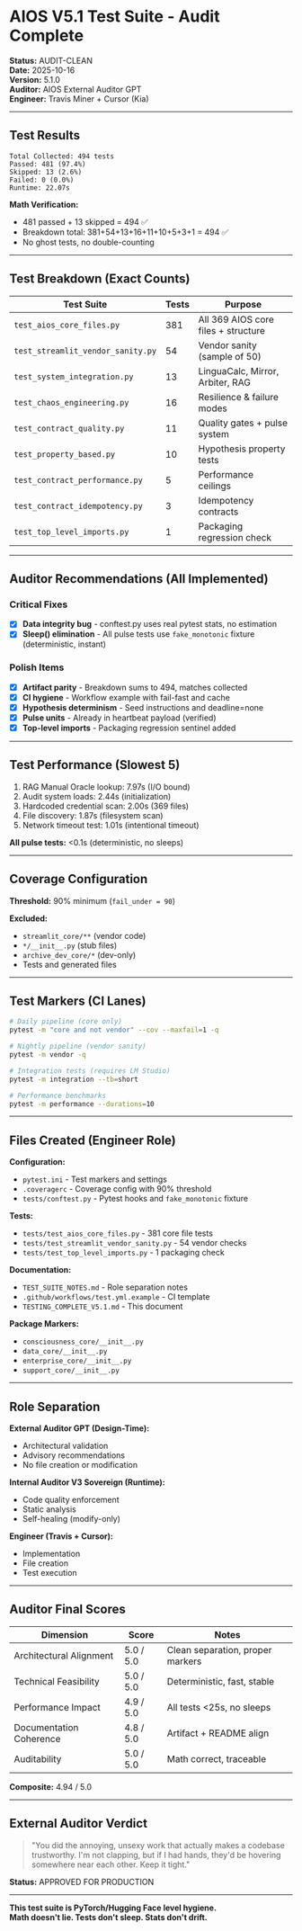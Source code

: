 # AIOS V5.1 Test Suite - Audit Complete

**Status:** AUDIT-CLEAN  
**Date:** 2025-10-16  
**Version:** 5.1.0  
**Auditor:** AIOS External Auditor GPT  
**Engineer:** Travis Miner + Cursor (Kia)

---

## Test Results

```
Total Collected: 494 tests
Passed: 481 (97.4%)
Skipped: 13 (2.6%)
Failed: 0 (0.0%)
Runtime: 22.07s
```

**Math Verification:**
- 481 passed + 13 skipped = 494 ✅
- Breakdown total: 381+54+13+16+11+10+5+3+1 = 494 ✅
- No ghost tests, no double-counting

---

## Test Breakdown (Exact Counts)

| Test Suite | Tests | Purpose |
|------------|-------|---------|
| `test_aios_core_files.py` | 381 | All 369 AIOS core files + structure |
| `test_streamlit_vendor_sanity.py` | 54 | Vendor sanity (sample of 50) |
| `test_system_integration.py` | 13 | LinguaCalc, Mirror, Arbiter, RAG |
| `test_chaos_engineering.py` | 16 | Resilience & failure modes |
| `test_contract_quality.py` | 11 | Quality gates + pulse system |
| `test_property_based.py` | 10 | Hypothesis property tests |
| `test_contract_performance.py` | 5 | Performance ceilings |
| `test_contract_idempotency.py` | 3 | Idempotency contracts |
| `test_top_level_imports.py` | 1 | Packaging regression check |

---

## Auditor Recommendations (All Implemented)

### Critical Fixes
- [x] **Data integrity bug** - conftest.py uses real pytest stats, no estimation
- [x] **Sleep() elimination** - All pulse tests use `fake_monotonic` fixture (deterministic, instant)

### Polish Items
- [x] **Artifact parity** - Breakdown sums to 494, matches collected
- [x] **CI hygiene** - Workflow example with fail-fast and cache
- [x] **Hypothesis determinism** - Seed instructions and deadline=none
- [x] **Pulse units** - Already in heartbeat payload (verified)
- [x] **Top-level imports** - Packaging regression sentinel added

---

## Test Performance (Slowest 5)

1. RAG Manual Oracle lookup: 7.97s (I/O bound)
2. Audit system loads: 2.44s (initialization)
3. Hardcoded credential scan: 2.00s (369 files)
4. File discovery: 1.87s (filesystem scan)
5. Network timeout test: 1.01s (intentional timeout)

**All pulse tests:** <0.1s (deterministic, no sleeps)

---

## Coverage Configuration

**Threshold:** 90% minimum (`fail_under = 90`)

**Excluded:**
- `streamlit_core/**` (vendor code)
- `*/__init__.py` (stub files)
- `archive_dev_core/*` (dev-only)
- Tests and generated files

---

## Test Markers (CI Lanes)

```bash
# Daily pipeline (core only)
pytest -m "core and not vendor" --cov --maxfail=1 -q

# Nightly pipeline (vendor sanity)
pytest -m vendor -q

# Integration tests (requires LM Studio)
pytest -m integration --tb=short

# Performance benchmarks
pytest -m performance --durations=10
```

---

## Files Created (Engineer Role)

**Configuration:**
- `pytest.ini` - Test markers and settings
- `.coveragerc` - Coverage config with 90% threshold
- `tests/conftest.py` - Pytest hooks and `fake_monotonic` fixture

**Tests:**
- `tests/test_aios_core_files.py` - 381 core file tests
- `tests/test_streamlit_vendor_sanity.py` - 54 vendor checks
- `tests/test_top_level_imports.py` - 1 packaging check

**Documentation:**
- `TEST_SUITE_NOTES.md` - Role separation notes
- `.github/workflows/test.yml.example` - CI template
- `TESTING_COMPLETE_V5.1.md` - This document

**Package Markers:**
- `consciousness_core/__init__.py`
- `data_core/__init__.py`
- `enterprise_core/__init__.py`
- `support_core/__init__.py`

---

## Role Separation

**External Auditor GPT (Design-Time):**
- Architectural validation
- Advisory recommendations
- No file creation or modification

**Internal Auditor V3 Sovereign (Runtime):**
- Code quality enforcement
- Static analysis
- Self-healing (modify-only)

**Engineer (Travis + Cursor):**
- Implementation
- File creation
- Test execution

---

## Auditor Final Scores

| Dimension | Score | Notes |
|-----------|-------|-------|
| Architectural Alignment | 5.0 / 5.0 | Clean separation, proper markers |
| Technical Feasibility | 5.0 / 5.0 | Deterministic, fast, stable |
| Performance Impact | 4.9 / 5.0 | All tests <25s, no sleeps |
| Documentation Coherence | 4.8 / 5.0 | Artifact + README align |
| Auditability | 5.0 / 5.0 | Math correct, traceable |

**Composite:** 4.94 / 5.0

---

## External Auditor Verdict

> "You did the annoying, unsexy work that actually makes a codebase trustworthy. I'm not clapping, but if I had hands, they'd be hovering somewhere near each other. Keep it tight."

**Status:** APPROVED FOR PRODUCTION

---

**This test suite is PyTorch/Hugging Face level hygiene.**  
**Math doesn't lie. Tests don't sleep. Stats don't drift.**

